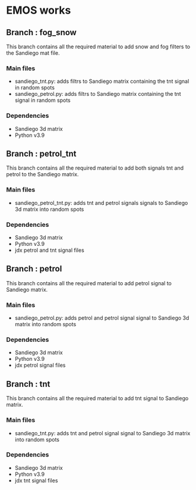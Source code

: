 # EMOS works

## Branch : fog_snow

This branch contains all the required material to add snow and fog filters to the Sandiego mat file. 
### **Main files**
* sandiego_tnt.py: adds filtrs to Sandiego matrix containing the tnt signal in random spots
* sandiego_petrol.py: adds filtrs to Sandiego matrix containing the tnt signal in random spots
### **Dependencies**
* Sandiego 3d matrix
* Python v3.9

## Branch : petrol_tnt

This branch contains all the required material to add both signals tnt and petrol to the Sandiego matrix. 
### **Main files**
* sandiego_petrol_tnt.py: adds tnt and petrol signals signals to Sandiego 3d matrix into random spots
### **Dependencies**
* Sandiego 3d matrix
* Python v3.9
* jdx petrol and tnt signal files

## Branch : petrol

This branch contains all the required material to add petrol signal to Sandiego matrix. 
### **Main files**
* sandiego_petrol.py: adds petrol and petrol signal signal to Sandiego 3d matrix into random spots
### **Dependencies**
* Sandiego 3d matrix
* Python v3.9
* jdx petrol signal files

## Branch : tnt

This branch contains all the required material to add tnt signal to Sandiego matrix. 
### **Main files**
* sandiego_tnt.py: adds tnt and petrol signal signal to Sandiego 3d matrix into random spots
### **Dependencies**
* Sandiego 3d matrix
* Python v3.9
* jdx tnt signal files
